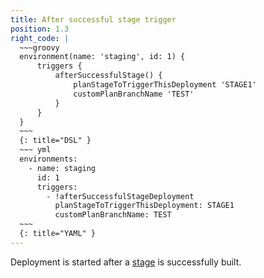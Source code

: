 ```yaml
---
title: After successful stage trigger
position: 1.3
right_code: |
  ~~~groovy
  environment(name: 'staging', id: 1) {
      triggers {
          afterSuccessfulStage() {
              planStageToTriggerThisDeployment 'STAGE1'
              customPlanBranchName 'TEST'
          }
      }
  }
  ~~~
  {: title="DSL" }
  ~~~ yml
  environments:
    - name: staging
      id: 1
      triggers:
        - !afterSuccessfulStageDeployment
          planStageToTriggerThisDeployment: STAGE1
          customPlanBranchName: TEST
  ~~~
  {: title="YAML" }
---
```

Deployment is started after a [stage](#stage) is successfully built.
